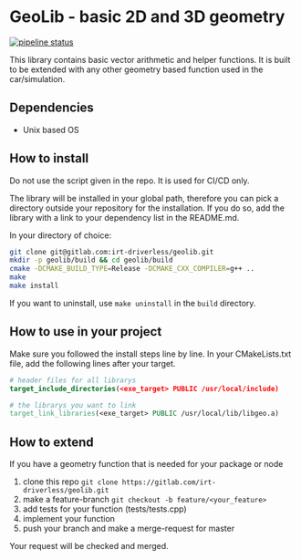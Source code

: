 # GeoLib - basic 2D and 3D geometry
[![pipeline status](https://gitlab.com/irt-driverless/geolib/badges/master/pipeline.svg)](https://gitlab.com/irt-driverless/geolib/-/commits/master)

This library contains basic vector arithmetic and helper functions. It is built to be extended with any other geometry based function used in the car/simulation.


## Dependencies

- Unix based OS


## How to install

Do not use the script given in the repo. It is used for CI/CD only.

The library will be installed in your global path, therefore you can
pick a directory outside your repository for the installation.
If you do so, add the library with a link to your dependency list in the
README.md. 

In your directory of choice:
```sh
git clone git@gitlab.com:irt-driverless/geolib.git
mkdir -p geolib/build && cd geolib/build
cmake -DCMAKE_BUILD_TYPE=Release -DCMAKE_CXX_COMPILER=g++ ..
make
make install
```
If you want to uninstall, use `make uninstall` in the `build` directory.


## How to use in your project

Make sure you followed the install steps line by line.
In your CMakeLists.txt file, add the following lines after your target.
```cmake
# header files for all librarys
target_include_directories(<exe_target> PUBLIC /usr/local/include)

# the librarys you want to link
target_link_libraries(<exe_target> PUBLIC /usr/local/lib/libgeo.a)
```

## How to extend

If you have a geometry function that is needed for your package or node
1. clone this repo `git clone https://gitlab.com/irt-driverless/geolib.git`
2. make a feature-branch `git checkout -b feature/<your_feature>`
3. add tests for your function (tests/tests.cpp)
4. implement your function
5. push your branch and make a merge-request for master

Your request will be checked and merged.


